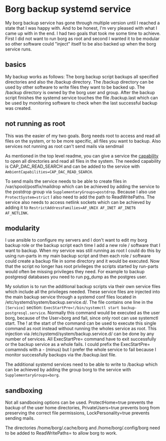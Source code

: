 # Borg backup systemd service

My borg backup service has gone through multiple version until I reached a state that I was happy with. And to be honest, I'm very pleased with what I came up with in the end. I had two goals that took me some time to achieve. First I did not want to run borg as root and second I wanted it to be modular so other software could "inject" itself to be also backed up when the borg service runs.

## basics

My backup works as follows: The borg backup script backups all specified directories and also the /backup directory. The /backup directory can be used by other software to write files they want to be backed up. The /backup directory is owned by the borg user and group. After the backup script finishes the systemd service touches the file /backup.last which can be used by monitoring software to check when the last successful backup was created.

## not running as root

This was the easier of my two goals. Borg needs root to access and read all files on the system, or to be more specific, all files you want to backup. Also services not running as root can't send mails via sendmail

As mentioned in the top level readme, you can give a service the [capability](https://man7.org/linux/man-pages/man7/capabilities.7.html) to open all directories and read all files in the system. The needed capability is CAP_DAC_READ_SEARCH and can be added to the service with `AmbientCapabilities=CAP_DAC_READ_SEARCH`.

To send mails the service needs to be able to create files in /var/spool/postfix/maildrop which can be achieved by adding the service to the postdrop group via `SupplementaryGroups=postdrop`. Because I also use `ProtectSystem=strict` I also need to add the path to ReadWritePaths. The service also needs to access netlink sockets which can be achieved by adding it to `RestrictAddressFamilies=AF_UNIX AF_INET AF_INET6 AF_NETLINK`.

## modularity

I use ansible to configure my servers and I don't want to edit my borg backup role or the backup script each time I add a new role / software that I want to backup. When my service was still running as root I could do this by using run-parts in my main backup script and then each role / software could create a backup file in some directory and it would be executed. Now that the script no longer has root privileges the scripts started by run-parts would often be missing privileges they need. For example to backup postgresql databases you need to run pg_dump as the postgres user.

My solution is to run the additional backup scripts via their own service files which include all the privileges needed. These service files are injected into the main backup service through a systemd conf files located in /etc/systemd/system/backup.service.d/. The file contains one line in the `[Service]` section: `ExecStartPre=!/bin/systemctl start backup-postgresql.service`. Normally this command would be executed as the user borg, because of the User=borg and fail, since only root can use systemctl start. The ! at the start of the command can be used to execute this single command as root instead without running the wholes service as root. This injection via /etc/systemd/system/backup.service.d/ can be done by any number of services. All ExecStartPre= command have to exit successfully or the backup service as a whole fails. I could prefix the ExecStartPre= comamnds with a - (minus) but I prefer the whole service to fail because I monitor successfully backups via the /backup.last file.

The additional systemd services need to be able to write to /backup which can be achieved by adding the group borg to the service with `SupplementaryGroups=borg`.

## sandboxing

Not all sandboxing options can be used. ProtectHome=true prevents the backup of the user home directories, PrivateUsers=true prevents borg from preserving the correct file permissions, LockPersonality=true prevents sending mails.

The directories /home/borg/.cache/borg and /home/borg/.config/borg need to be added to ReadWritePaths= to allow borg to work.
